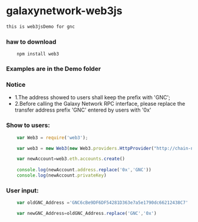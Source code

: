 # galaxynetwork-web3js

```txt
this is web3jsDemo for gnc
```
### haw to download

```npm
    npm install web3
```
### Examples are in the Demo folder


### Notice
* 1.The address showed to users shall keep the prefix with 'GNC';
* 2.Before calling the Galaxy Network RPC interface, please replace the transfer address prefix 'GNC' entered by users with '0x'

### Show to users:
```js
    var Web3 = require('web3');

    var web3 = new Web3(new Web3.providers.HttpProvider("http://chain-node.galaxynetwork.vip"));

    var newAccount=web3.eth.accounts.create()
 
    console.log(newAccount.address.replace('0x','GNC'))
    console.log(newAccount.privateKey)
```

### User input:
```js
    var oldGNC_Address ='GNC6cBe9DF6DF54281D363e7a5e1790dc66212438C7'

    var newGNC_Address=oldGNC_Address.replace('GNC','0x')
 
```
